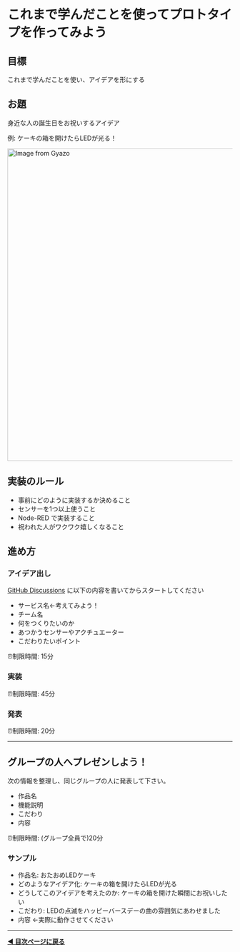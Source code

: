 # これまで学んだことを使ってプロトタイプを作ってみよう

## 目標
これまで学んだことを使い、アイデアを形にする

## お題
身近な人の誕生日をお祝いするアイデア

例: ケーキの箱を開けたらLEDが光る！

<a href="https://gyazo.com/102d5166c9d966b332301e8620542b53"><img src="https://i.gyazo.com/102d5166c9d966b332301e8620542b53.jpg" alt="Image from Gyazo" width="700"/></a>


## 実装のルール
- 事前にどのように実装するか決めること
- センサーを1つ以上使うこと
- Node-RED で実装すること
- 祝われた人がワクワク嬉しくなること


## 進め方
### アイデア出し
  [GitHub Discussions](https://github.com/protoout/h-protoout/discussions/categories/day1-%E3%83%97%E3%83%AD%E3%83%88%E3%82%BF%E3%82%A4%E3%83%97%E5%88%B6%E4%BD%9C) に以下の内容を書いてからスタートしてください
  - サービス名←考えてみよう！
  - チーム名
  - 何をつくりたいのか
  - あつかうセンサーやアクチュエーター
  - こだわりたいポイント

⏰制限時間: 15分

### 実装

⏰制限時間: 45分

### 発表

⏰制限時間: 20分

---- 

## グループの人へプレゼンしよう！
次の情報を整理し、同じグループの人に発表して下さい。
- 作品名
- 機能説明
- こだわり
- 内容

⏰制限時間: (グループ全員で)20分
  
### サンプル
- 作品名: おたおめLEDケーキ
- どのようなアイデア化: ケーキの箱を開けたらLEDが光る
- どうしてこのアイデアを考えたのか: ケーキの箱を開けた瞬間にお祝いしたい
- こだわり: LEDの点滅をハッピーバースデーの曲の雰囲気にあわせました
- 内容 ←実際に動作させてください

----

**[◀ 目次ページに戻る](./readme.md)**
